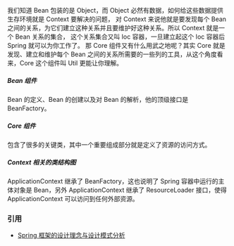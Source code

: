 我们知道 Bean 包装的是 Object，而 Object 必然有数据，如何给这些数据提供生存环境就是 Context 要解决的问题，
对 Context 来说他就是要发现每个 Bean 之间的关系，为它们建立这种关系并且要维护好这种关系。所以 Context 就是一个 Bean 关系的集合，
这个关系集合又叫 Ioc 容器，一旦建立起这个 Ioc 容器后 Spring 就可以为你工作了。
那 Core 组件又有什么用武之地呢？其实 Core 就是发现、建立和维护每个 Bean 之间的关系所需要的一些列的工具，从这个角度看来，Core 这个组件叫 Util 更能让你理解。

##### Bean 组件
Bean 的定义、Bean 的创建以及对 Bean 的解析，他的顶级接口是 BeanFactory。

##### Core 组件
包含了很多的关键类，其中一个重要组成部分就是定义了资源的访问方式。

##### Context 相关的类结构图
ApplicationContext 继承了 BeanFactory，这也说明了 Spring 容器中运行的主体对象是 Bean，另外 ApplicationContext 继承了 ResourceLoader 接口，使得 ApplicationContext 可以访问到任何外部资源。


### 引用
* [Spring 框架的设计理念与设计模式分析](https://www.ibm.com/developerworks/cn/java/j-lo-spring-principle/)

